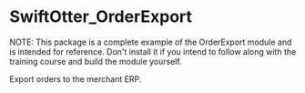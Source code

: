 # SwiftOtter_OrderExport

NOTE: This package is a complete example of the OrderExport module and is intended for reference. Don't install it if
you intend to follow along with the training course and build the module yourself.

Export orders to the merchant ERP.
